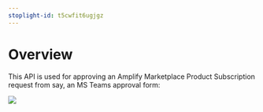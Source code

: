 ```yaml
---
stoplight-id: t5cwfit6ugjgz
---
```


# Overview

This API is used for approving an Amplify Marketplace Product Subscription request from say, an MS Teams approval form:

![](https://i.imgur.com/jtNvIPd.png)
